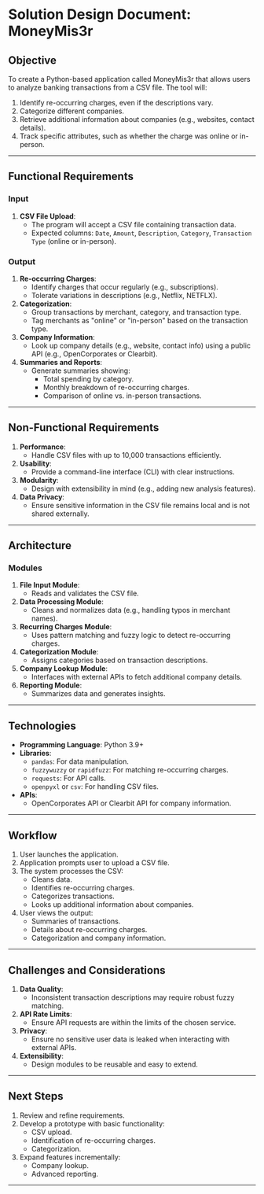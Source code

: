 # Solution Design Document: MoneyMis3r

## Objective
To create a Python-based application called MoneyMis3r that allows users to analyze banking transactions from a CSV file. The tool will:
1. Identify re-occurring charges, even if the descriptions vary.
2. Categorize different companies.
3. Retrieve additional information about companies (e.g., websites, contact details).
4. Track specific attributes, such as whether the charge was online or in-person.

---

## Functional Requirements

### Input
1. **CSV File Upload**:
   - The program will accept a CSV file containing transaction data.
   - Expected columns: `Date`, `Amount`, `Description`, `Category`, `Transaction Type` (online or in-person).

### Output
1. **Re-occurring Charges**:
   - Identify charges that occur regularly (e.g., subscriptions).
   - Tolerate variations in descriptions (e.g., Netflix, NETFLX).
2. **Categorization**:
   - Group transactions by merchant, category, and transaction type.
   - Tag merchants as "online" or "in-person" based on the transaction type.
3. **Company Information**:
   - Look up company details (e.g., website, contact info) using a public API (e.g., OpenCorporates or Clearbit).
4. **Summaries and Reports**:
   - Generate summaries showing:
     - Total spending by category.
     - Monthly breakdown of re-occurring charges.
     - Comparison of online vs. in-person transactions.

---

## Non-Functional Requirements
1. **Performance**:
   - Handle CSV files with up to 10,000 transactions efficiently.
2. **Usability**:
   - Provide a command-line interface (CLI) with clear instructions.
3. **Modularity**:
   - Design with extensibility in mind (e.g., adding new analysis features).
4. **Data Privacy**:
   - Ensure sensitive information in the CSV file remains local and is not shared externally.

---

## Architecture

### Modules
1. **File Input Module**:
   - Reads and validates the CSV file.
2. **Data Processing Module**:
   - Cleans and normalizes data (e.g., handling typos in merchant names).
3. **Recurring Charges Module**:
   - Uses pattern matching and fuzzy logic to detect re-occurring charges.
4. **Categorization Module**:
   - Assigns categories based on transaction descriptions.
5. **Company Lookup Module**:
   - Interfaces with external APIs to fetch additional company details.
6. **Reporting Module**:
   - Summarizes data and generates insights.

---

## Technologies
- **Programming Language**: Python 3.9+
- **Libraries**:
  - `pandas`: For data manipulation.
  - `fuzzywuzzy` or `rapidfuzz`: For matching re-occurring charges.
  - `requests`: For API calls.
  - `openpyxl` or `csv`: For handling CSV files.
- **APIs**:
  - OpenCorporates API or Clearbit API for company information.

---

## Workflow
1. User launches the application.
2. Application prompts user to upload a CSV file.
3. The system processes the CSV:
   - Cleans data.
   - Identifies re-occurring charges.
   - Categorizes transactions.
   - Looks up additional information about companies.
4. User views the output:
   - Summaries of transactions.
   - Details about re-occurring charges.
   - Categorization and company information.

---

## Challenges and Considerations
1. **Data Quality**:
   - Inconsistent transaction descriptions may require robust fuzzy matching.
2. **API Rate Limits**:
   - Ensure API requests are within the limits of the chosen service.
3. **Privacy**:
   - Ensure no sensitive user data is leaked when interacting with external APIs.
4. **Extensibility**:
   - Design modules to be reusable and easy to extend.

---

## Next Steps
1. Review and refine requirements.
2. Develop a prototype with basic functionality:
   - CSV upload.
   - Identification of re-occurring charges.
   - Categorization.
3. Expand features incrementally:
   - Company lookup.
   - Advanced reporting.

---

